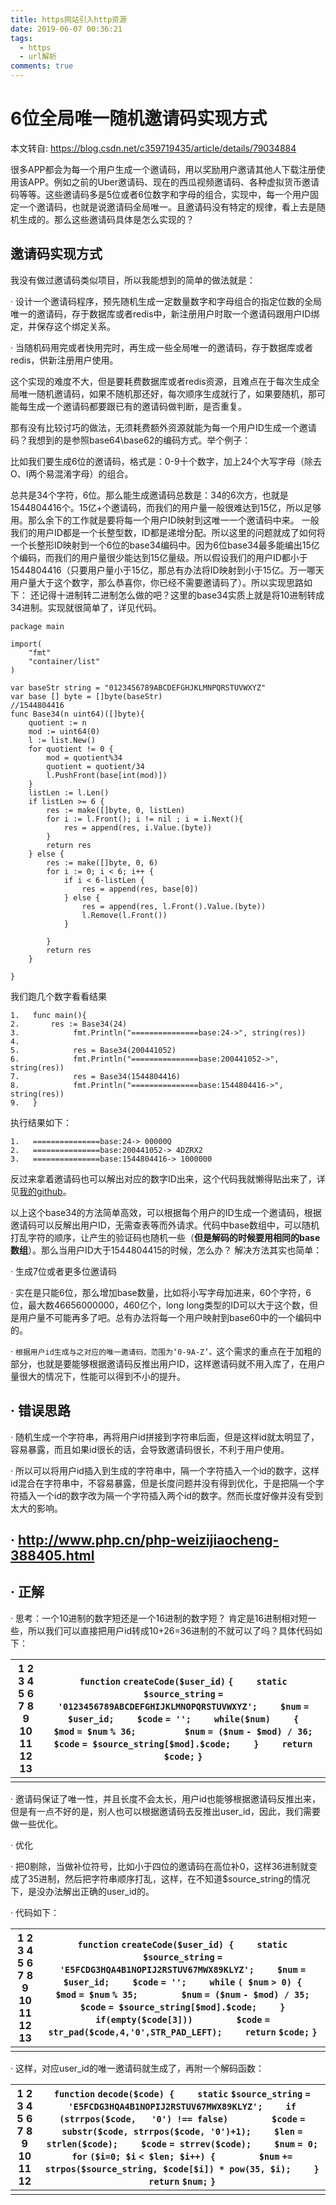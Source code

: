 ```yaml
---
title: https网站引入http资源
date: 2019-06-07 00:36:21
tags:
  - https
  - url解析
comments: true
---
```


# 6位全局唯一随机邀请码实现方式

本文转自: https://blog.csdn.net/c359719435/article/details/79034884

很多APP都会为每一个用户生成一个邀请码，用以奖励用户邀请其他人下载注册使用该APP。例如之前的Uber邀请码、现在的西瓜视频邀请码、各种虚拟货币邀请码等等。这些邀请码多是5位或者6位数字和字母的组合，实现中，每一个用户固定一个邀请码，也就是说邀请码全局唯一。且邀请码没有特定的规律，看上去是随机生成的。那么这些邀请码具体是怎么实现的？

## 邀请码实现方式

我没有做过邀请码类似项目，所以我能想到的简单的做法就是：

·         设计一个邀请码程序，预先随机生成一定数量数字和字母组合的指定位数的全局唯一的邀请码，存于数据库或者redis中，新注册用户时取一个邀请码跟用户ID绑定，并保存这个绑定关系。

·         当随机码用完或者快用完时，再生成一些全局唯一的邀请码，存于数据库或者redis，供新注册用户使用。

这个实现的难度不大，但是要耗费数据库或者redis资源，且难点在于每次生成全局唯一随机邀请码，如果不随机那还好，每次顺序生成就行了，如果要随机，那可能每生成一个邀请码都要跟已有的邀请码做判断，是否重复。

那有没有比较讨巧的做法，无须耗费额外资源就能为每一个用户ID生成一个邀请码？我想到的是参照base64\base62的编码方式。举个例子：

比如我们要生成6位的邀请码，格式是：0-9十个数字，加上24个大写字母（除去O、I两个易混淆字母）的组合。

总共是34个字符，6位。那么能生成邀请码总数是：34的6次方，也就是1544804416个。15亿+个邀请码，而我们的用户量一般很难达到15亿，所以足够用。那么余下的工作就是要将每一个用户ID映射到这唯一一个邀请码中来。
 一般我们的用户ID都是一个长整型数，ID都是递增分配。所以这里的问题就成了如何将一个长整形ID映射到一个6位的base34编码中。因为6位base34最多能编出15亿个编码，而我们的用户量很少能达到15亿量级。所以假设我们的用户ID都小于1544804416（只要用户量小于15亿，那总有办法将ID映射到小于15亿。万一哪天用户量大于这个数字，那么恭喜你，你已经不需要邀请码了）。所以实现思路如下：
 还记得十进制转二进制怎么做的吧？这里的base34实质上就是将10进制转成34进制。实现就很简单了，详见代码。

```
package main
 
import(
	"fmt"
	"container/list"
)
 
var baseStr string = "0123456789ABCDEFGHJKLMNPQRSTUVWXYZ"
var base [] byte = []byte(baseStr)
//1544804416
func Base34(n uint64)([]byte){
	quotient := n
	mod := uint64(0)
	l := list.New()
	for quotient != 0 {
		mod = quotient%34
		quotient = quotient/34
		l.PushFront(base[int(mod)])
	}
	listLen := l.Len()
	if listLen >= 6 {
		res := make([]byte, 0, listLen)
		for i := l.Front(); i != nil ; i = i.Next(){
			res = append(res, i.Value.(byte))
		}
		return res
	} else {
		res := make([]byte, 0, 6)
		for i := 0; i < 6; i++ {
			if i < 6-listLen {
				res = append(res, base[0])
			} else {
				res = append(res, l.Front().Value.(byte))
				l.Remove(l.Front())
			}
 
		}
		return res
	}
 
}
```

我们跑几个数字看看结果

```
1.   func main(){
2.       res := Base34(24)
3.            fmt.Println("===============base:24->", string(res))
4.    
5.            res = Base34(200441052)
6.            fmt.Println("===============base:200441052->", string(res))
7.            res = Base34(1544804416)
8.            fmt.Println("===============base:1544804416->", string(res))
9.   }
```

执行结果如下：

```
1.   ===============base:24-> 00000Q
2.   ===============base:200441052-> 4DZRX2
3.   ===============base:1544804416-> 1000000
```

反过来拿着邀请码也可以解出对应的数字ID出来，这个代码我就懒得贴出来了，详见[我的github](https://github.com/WinterChen/go_project/tree/master/base34)。

以上这个base34的方法简单高效，可以根据每个用户的ID生成一个邀请码，根据邀请码可以反解出用户ID，无需查表等而外请求。代码中base数组中，可以随机打乱字符的顺序，让产生的验证码也随机一些（**但是解码的时候要用相同的****base****数组**）。那么当用户ID大于1544804415的时候，怎么办？
 解决方法其实也简单：

·         生成7位或者更多位邀请码

·         实在是只能6位，那么增加base数量，比如将小写字母加进来，60个字符，6位，最大数46656000000，460亿个，long long类型的ID可以大于这个数，但是用户量不可能再多了吧。总有办法将每一个用户映射到base60中的一个编码中的。

·         `根据用户id生成与之对应的唯一邀请码，范围为‘0-9A-Z’。`这个需求的重点在于加粗的部分，也就是要能够根据邀请码反推出用户ID，这样邀请码就不用入库了，在用户量很大的情况下，性能可以得到不小的提升。

## ·         错误思路

·         随机生成一个字符串，再将用户id拼接到字符串后面，但是这样id就太明显了，容易暴露，而且如果id很长的话，会导致邀请码很长，不利于用户使用。

·         所以可以将用户id插入到生成的字符串中，隔一个字符插入一个id的数字，这样id混合在字符串中，不容易暴露，但是长度问题并没有得到优化，于是把隔一个字符插入一个id的数字改为隔一个字符插入两个id的数字。然而长度好像并没有受到太大的影响。

## ·         http://www.php.cn/php-weizijiaocheng-388405.html

## ·         正解

·         思考：一个10进制的数字短还是一个16进制的数字短？
 肯定是16进制相对短一些，所以我们可以直接把用户id转成10+26=36进制的不就可以了吗？具体代码如下：

| 1   2   3   4   5   6   7   8   9   10   11   12   13 | `function` `createCode($user_id)`   `{`   `    static` `$source_string` `=   '0123456789ABCDEFGHIJKLMNOPQRSTUVWXYZ';`   `    $num` `= $user_id;`   `    $code` `= '';`   `    while($num)`   `    {`   `        $mod` `= $num` `% 36; `   `        $num` `= ($num` `- $mod) / 36;`   `        $code` `= $source_string[$mod].$code;`   `    }`   `    return` `$code;`   `}` |
| ----------------------------------------------------- | ------------------------------------------------------------ |
|                                                       |                                                              |

·         邀请码保证了唯一性，并且长度不会太长，用户id也能够根据邀请码反推出来，但是有一点不好的是，别人也可以根据邀请码去反推出user_id，因此，我们需要做一些优化。

·         优化

·         把0剔除，当做补位符号，比如小于四位的邀请码在高位补0，这样36进制就变成了35进制，然后把字符串顺序打乱，这样，在不知道$source_string的情况下，是没办法解出正确的user_id的。

·         代码如下：

| 1   2   3   4   5   6   7   8   9   10   11   12   13 | `function` `createCode($user_id) {`   `    static` `$source_string` `=   'E5FCDG3HQA4B1NOPIJ2RSTUV67MWX89KLYZ';`   `    $num` `= $user_id;`   `    $code` `= '';`   `    while` `( $num` `> 0) {`   `        $mod` `= $num` `% 35;`   `        $num` `= ($num` `- $mod) / 35;`   `        $code` `= $source_string[$mod].$code;`   `    }`   `    if(empty($code[3]))`   `        $code` `= str_pad($code,4,'0',STR_PAD_LEFT);`   `    return` `$code;`   `}` |
| ----------------------------------------------------- | ------------------------------------------------------------ |
|                                                       |                                                              |

·         这样，对应user_id的唯一邀请码就生成了，再附一个解码函数：

| 1   2   3   4   5   6   7   8   9   10   11   12 | `function` `decode($code) {`   `    static` `$source_string` `=   'E5FCDG3HQA4B1NOPIJ2RSTUV67MWX89KLYZ';`   `    if` `(strrpos($code,   '0') !== false)`   `        $code` `= substr($code, strrpos($code, '0')+1);`   `    $len` `= strlen($code);`   `    $code` `= strrev($code);`   `    $num` `= 0;`   `    for` `($i=0; $i` `< $len; $i++) {`   `        $num` `+= strpos($source_string, $code[$i]) * pow(35, $i);`   `    }`   `    return` `$num;`   `}` |
| ------------------------------------------------ | ------------------------------------------------------------ |
|                                                  |                                                              |

